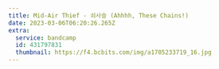 ```yaml
---
title: Mid-Air Thief - 쇠사슬 (Ahhhh, These Chains!)
date: 2023-03-06T06:20:26.265Z
extra:
  service: bandcamp
  id: 431797831
  thumbnail: https://f4.bcbits.com/img/a1705233719_16.jpg
---
```

